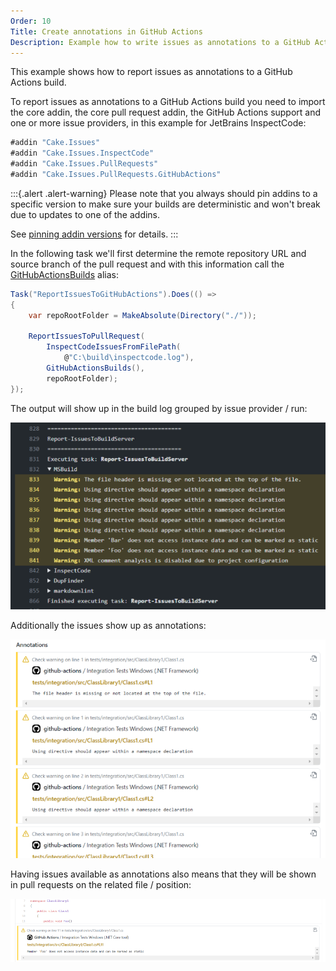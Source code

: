 ```yaml
---
Order: 10
Title: Create annotations in GitHub Actions
Description: Example how to write issues as annotations to a GitHub Actions build.
---
```

This example shows how to report issues as annotations to a GitHub Actions build.

To report issues as annotations to a GitHub Actions build you need to import the core addin,
the core pull request addin, the GitHub Actions support and one or more issue providers,
in this example for JetBrains InspectCode:

```csharp
#addin "Cake.Issues"
#addin "Cake.Issues.InspectCode"
#addin "Cake.Issues.PullRequests"
#addin "Cake.Issues.PullRequests.GitHubActions"
```

:::{.alert .alert-warning}
Please note that you always should pin addins to a specific version to make sure your builds are deterministic and
won't break due to updates to one of the addins.

See [pinning addin versions](https://cakebuild.net/docs/tutorials/pinning-cake-version#pinning-addin-version) for details.
:::

In the following task we'll first determine the remote repository URL and
source branch of the pull request and with this information call the [GitHubActionsBuilds] alias:

```csharp
Task("ReportIssuesToGitHubActions").Does(() =>
{
    var repoRootFolder = MakeAbsolute(Directory("./"));

    ReportIssuesToPullRequest(
        InspectCodeIssuesFromFilePath(
            @"C:\build\inspectcode.log"),
        GitHubActionsBuilds(),
        repoRootFolder);
});
```

The output will show up in the build log grouped by issue provider / run:

![Log output](../githubactions-log-output.png "Log output")

Additionally the issues show up as annotations:

![Annotations](../githubactions-annotations.png "Annotations")

Having issues available as annotations also means that they will be shown in pull requests on the related file / position:

![Pull request integration](../githubactions-pullrequest-integration.png "Pull request integration")

[GitHubActionsBuilds]: ../../../../api/Cake.Issues.PullRequests.GitHubActions/GitHubActionsBuildsAliases/
